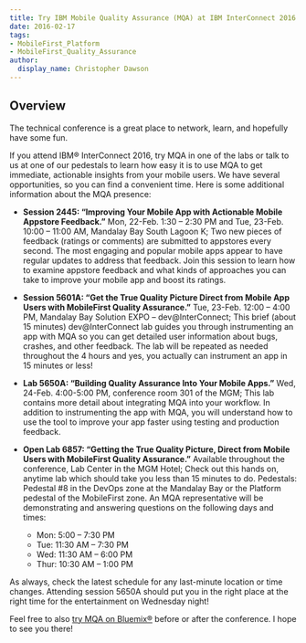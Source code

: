 ```yaml
---
title: Try IBM Mobile Quality Assurance (MQA) at IBM InterConnect 2016!
date: 2016-02-17
tags:
- MobileFirst_Platform
- MobileFirst_Quality_Assurance
author:
  display_name: Christopher Dawson
---
```

## Overview
The technical conference is a great place to network, learn, and hopefully have some fun.

If you attend IBM® InterConnect 2016, try MQA in one of the labs or talk to us at one of our pedestals to learn how easy it is to use MQA to get immediate, actionable insights from your mobile users. We have several opportunities, so you can find a convenient time. Here is some additional information about the MQA presence:

* **Session 2445: “Improving Your Mobile App with Actionable Mobile Appstore Feedback.”** Mon, 22-Feb. 1:30 – 2:30 PM and Tue, 23-Feb. 10:00 – 11:00 AM, Mandalay Bay South Lagoon K; Two new pieces of feedback (ratings or comments) are submitted to appstores every second. The most engaging and popular mobile apps appear to have regular updates to address that feedback. Join this session to learn how to examine appstore feedback and what kinds of approaches you can take to improve your mobile app and boost its ratings.

* **Session 5601A: “Get the True Quality Picture Direct from Mobile App Users with MobileFirst Quality Assurance.”** Tue, 23-Feb. 12:00 – 4:00 PM, Mandalay Bay Solution EXPO – dev@InterConnect; This brief (about 15 minutes) dev@InterConnect lab guides you through instrumenting an app with MQA so you can get detailed user information about bugs, crashes, and other feedback. The lab will be repeated as needed throughout the 4 hours and yes, you actually can instrument an app in 15 minutes or less!

* **Lab 5650A: “Building Quality Assurance Into Your Mobile Apps.”** Wed, 24-Feb. 4:00-5:00 PM, conference room 301 of the MGM; This lab contains more detail about integrating MQA into your workflow. In addition to instrumenting the app with MQA, you will understand how to use the tool to improve your app faster using testing and production feedback.

* **Open Lab 6857: “Getting the True Quality Picture, Direct from Mobile Users with MobileFirst Quality Assurance.”** Available throughout the conference, Lab Center in the MGM Hotel; Check out this hands on, anytime lab which should take you less than 15 minutes to do.
Pedestals: Pedestal #8 in the DevOps zone at the Mandalay Bay or the Platform pedestal of the MobileFirst zone. An MQA representative will be demonstrating and answering questions on the following days and times:

    * Mon: 5:00 – 7:30 PM
    * Tue: 11:30 AM – 7:30 PM
    * Wed: 11:30 AM – 6:00 PM
    * Thur: 10:30 AM – 1:00 PM

As always, check the latest schedule for any last-minute location or time changes. Attending session 5650A should put you in the right place at the right time for the entertainment on Wednesday night!

Feel free to also [try MQA on Bluemix®](http://ibm.biz/MobileFirstQualityAssuranceTrial) before or after the conference. I hope to see you there!